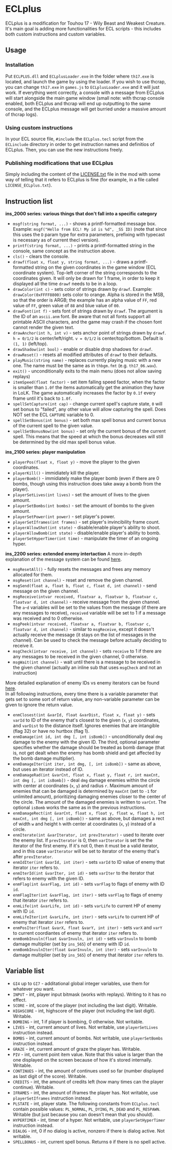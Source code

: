 # ECLplus
ECLplus is a modification for Touhou 17 - Wily Beast and Weakest Creature. It's main goal is adding more functionalities for ECL scripts - this includes both custom instructions and custom variables.

## Usage
### Installation
Put `ECLPLUS.dll` and `ECLplusLoader.exe` in the folder where `th17.exe` is located, and launch the game by using the loader. If you wish to use thcrap, you can change `th17.exe` in `games.js` to `ECLplusLoader.exe` and it will just work. If everything went correctly, a console with a message from ECLplus will start alongside the main game window (small note: with thcrap console enabled, both ECLplus and thcrap will end up outputting to the same console, and the ECLplus message will get burried under a massive amount of thcrap logs).

### Using custom instructions
In your ECL source file, `#include` the `ECLplus.tecl` script from the `ECLinclude` directory in order to get instruction names and definitios of ECLplus. Then, you can use the new instructions freely.

### Publishing modifications that use ECLplus
Simply including the content of the [LICENSE.txt](LICENSE.txt) file in the mod with some way of telling that it refers to ECLplus is fine (for example, in a file called `LICENSE_ECLplus.txt`).

## Instruction list
**ins_2000 series: various things that don't fall into a specific category**
- `msgf(string format, ...)` - shows a printf-formatted message box. Example: `msgf("Hello from ECL! My id is %d", _SS ID)` (note that since this uses the `D` param type for extra parameters, prefixing with typecast is necessary as of current thecl version).  
- `printf(string format, ...)` - prints a printf-formatted string in the console, same concept as the instruction above.
- `cls()` - clears the console.
- `drawf(float x, float y, string format, ...)` - draws a printf-formatted string on the given coordinates in the game window (ECL coordinate system). Top-left corner of the string corresponds to the coordinates given. It will only be drawn for 1 frame, in order to keep it displayed all the time `drawf` needs to be in a loop.
- `drawColor(int c)` - sets color of strings drawn by `drawf`. Example: `drawColor(0xFFFF8800)` sets color to orange. Alpha is stored in the MSB, so that the order is ARGB; the example has an alpha value of `FF`, red value of `FF`, green value of `88` and blue value of `00`.
- `drawFont(int f)` - sets font of strings drawn by `drawf`.  The argument is the ID of an `ascii.anm` font.  Be aware that not all fonts support all printable ASCII characters, and the game may crash if the chosen font cannot render the given text.
- `drawAnchor(int h, int v)` - sets anchor point of strings drawn by `drawf`.  `h = 0/1/2` is center/left/right.  `v = 0/1/2` is center/top/bottom.  Default is `(1, 1)` (left/top).
- `drawShadow(int bool)` - enable or disable drop shadows for `drawf`.
- `drawReset()` - resets all modified attributes of `drawf` to their defaults.
- `playMusic(string name)` - replaces currently playing music with a new one. The name must be the same as in `thbgm.fmt` (e.g. `th17_06.wav`).
- `exit()` - unconditionally exits to the main menu (does not allow saving replays)
- `itemSpeed(float factor)` - set item falling speed factor, when the factor is smaller than `1.0f` the items automatically get the animation they have in LoLK. The game automatically increases the factor by `0.1f` every frame until it's back to `1.0f`.
- `spellSetCapture(int cap)` - change current spell's capture state, `0` will set bonus to "failed", any other value will allow capturing the spell. Does NOT set the ECL `CAPTURE` variable to 0.
- `spellSetBonus(int bonus)` - set both max spell bonus and current bonus of the current spell to the given value.
- `spellSetBonusNow(int bonus)` - set only the current bonus of the current spell. This means that the speed at which the bonus decreases will still be determined by the old max spell bonus value.

**ins_2100 series: player manipulation**  
- `playerPos(float x, float y)` - move the player to the given coordinates.
- `playerKill()` - immidiately kill the player.
- `playerBomb()` - immidiately make the player bomb (even if there are 0 bombs, though using this instruction does take away a bomb from the player).
- `playerSetLives(int lives)` - set the amount of lives to the given amount.
- `playerSetBombs(int bombs)` - set the amount of bombs to the given amount.
- `playerSetPower(int power)` - set player's power.
- `playerSetIframes(int frames)` - set player's invincibility frame count.
- `playerAllowShot(int state)` - disable/enable player's ability to shoot.
- `playerAllowBomb(int state)` - disable/enable player's ability to bomb.
- `playerSetHyperTimer(int time)` - manipulate the timer of an ongoing hyper.

**ins_2200 series: extended enemy intertaction**
A more in-depth explanation of the message system can be found [here](EnmMsg.md).
- `msgResetAll()` - fully resets the messages and frees any memory allocated for them.
- `msgReset(int channel)` - reset and remove the given channel.
- `msgSend(float a, float b, float c, float d, int channel)` - send message on the given channel.
- `msgReceive(intvar received, floatvar a, floatvar b, floatvar c, floatvar d, int channel)` - receive message from the given channel. The `a`-`d` variables will be set to the values from the message (if there are any messages to receive), `received` variable will be set to 1 if a message was received and to 0 otherwise.
- `msgPeek(intvar received, floatvar a, floatvar b, floatvar c, floatvar d, int channel)` - similar to `msgReceive`, except it doesn't actually receive the message (it stays on the list of messages in the channel). Can be used to check the message before actually deciding to receive it.
- `msgCheck(intvar receive, int channel)` - sets `receive` to 1 if there are any messages to be received in the given channel, 0 otherwise.
- `msgWait(int channel)` - wait until there is a message to be received in the given channel (actually an inline sub that uses `msgCheck` and not an instruction)  
  
More detailed explanation of enemy IDs vs enemy iterators can be found [here](EnmIdIter.md).  
In all following instructions, every time there is a variable parameter that gets set to some sort of return value, any non-variable parameter can be given to ignore the return value.
- `enmClosest(int &varId, float &varDist, float x, float y)` - sets `varId` to ID of the enemy that's closest to the given (`x`, `y`) coordinates, and `varDist` to the distance itself. Ignores enemies that are intangible (flag 32) or have no hurtbox (flag 1).
- `enmDamage(int id, int dmg [, int isBomb])` - unconditionally deal `dmg` damage to the enemy with the given ID. The third, optional parameter specifies whether the damage should be treated as bomb damage (that is, not get dealt when the enemy has bomb shield and get affected by the bomb damage multiplier).
- `enmDamageIter(int iter, int dmg, [, int isBomb])` - same as above, but uses an iterator instead of ID.
- `enmDamageRad(int &varCnt, float x, float y, float r, int maxCnt, int dmg [, int isBomb])` - deal `dmg` damage enemies within the circle with center at coordinates (`x`, `y`) and radius `r`. Maximum amount of enemies that can be damaged is determined by `maxCnt` (set to `-1` for unlimited amount), prioritizing damaging enemies closer to the center of the circle. The amount of the damaged enemies is written to `varCnt`. The optional `isBomb` works the same as in the previous instructions.
- `enmDamageRect(int &varCnt, float x, float y, float w, float h, int maxCnt, int dmg [, int isBomb])` - same as above, but damages a rect of width `w` and height `h` with center at coordinates (`x`, `y`) instead of a circle.
- `enmIterate(int &varIterator, int prevIterator)` - used to iterate over the enemy list. If `prevIterator` is 0, then `varIterator` is set the the iterator of the first enemy. If it's not 0, then it must be a valid iterator, and in this case `varIterator` will be set to iterator of the enemy that's after `prevIterator`.
- `enmIdIter(int &varId, int iter)` - sets `varId` to ID value of enemy that iterator `iter` refers to.
- `enmIterId(int &varIter, int id)` - sets `varIter` to the iterator that refers to enemy with the given ID.
- `enmFlag(int &varFlag, int id)` - sets `varFlag` to flags of enemy with ID `id`.
- `enmFlagIter(int &varFlag, int iter)` - sets `varFlag` to flags of enemy that iterator `iter` refers to.
- `enmLife(int &varLife, int id)` - sets `varLife` to current HP of enemy with ID `id`.
- `enmLifeIter(int &varLife, int iter)` - sets `varLife` to current HP of enemy that iterator `iter` refers to.
- `enmPosIter(float &varX, float &varY, int iter)` - sets `varX` and `varY` to current coordiantes of enemy that iterator `iter` refers to.
- `enmBombInvuln(float &varInvuln, int id)` - sets `varInvuln` to bomb damage multiplier (set by `ins_565`) of enemy with ID `id`.
- `enmBombInvulnIter(float &varInvuln, int iter)` - sets `varInvuln` to damage multiplier (set by `ins_565`) of enemy that iterator `iter` refers to.

## Variable list
- `GI4` up to `GI7` - additational global integer variables, use them for whatever you want.
- `INPUT` - int, player input bitmask (works with replays). Writing to it has no effect.
- `SCORE` - int, score of the player (not including the last digit). Writable.
- `HIGHSCORE` - int, highscore of the player (not including the last digit). Writable.
- `BOMBING` - int, 1 if player is bombing, 0 otherwise. Not writable.
- `LIVES` - int, current amount of lives. Not writable, use `playerSetLives` instruction instead.
- `BOMBS` - int, current amount of bombs. Not writable, use `playerSetBombs` instruction instead.
- `GRAZE` - int, current amount of graze the player has. Writable.
- `PIV` - int, current point item value. Note that this value is larger than the one displayed on the screen because of how it's stored internally. Writable.
- `CONTINUES` - int, the amount of continues used so far (number displayed as last digit of the score). Writable.
- `CREDITS` - int, the amount of credits left (how many times can the player continue). Writable.
- `IFRAMES` - int, the amount of iframes the player has. Not writable, use `playerSetIframes` instruction instead.
- `PLSTATE` - int, player state. The following constants from `ECLplus.tecl` contain possible values: `PL_NORMAL`, `PL_DYING`, `PL_DEAD` and `PL_RESPAWN`. Writable (but just because you can doesn't mean that you should).
- `HYPERTIMER` - int, timer of a hyper. Not writable, use `playerSetHyperTimer` instruction instead.
- `DIALOG` - int, 0 if no dialog is active, nonzero if there is dialog active. Not writable.
- `SPELLBONUS` - int, current spell bonus. Returns `0` if there is no spell active.
